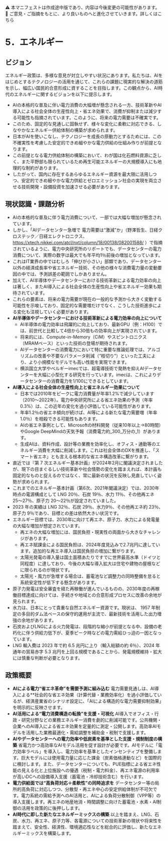 ⚠️ 本マニフェストは作成途中版であり、内容は今後変更の可能性があります。
💬 ご意見・ご指摘をもとに、より良いものへと進化させていきます。詳しくはこちら

# 5．エネルギー

## ビジョン

エネルギー政策は、多様な意見が対立しやすい状況にあります。私たちは、AIをはじめとするテクノロジーの活用を通じて、これらの課題に現実的な解決の道筋を示し、幅広い国民的合意形成に資することを目指します。この観点から、AI時代のエネルギーに関するビジョンを以下に提示します。
*   AIの本格的な普及に伴い電力消費の大幅増が懸念される一方、技術革新やAI導入による社会全体の生産性向上・省エネ効果で、消費が抑制または減少する可能性も指摘されています。このように、将来の電力需要は不確実です。
*   このため、固定的な見通しに固執せず、様々な変化に柔軟に対応できる、しなやかなエネルギー供給体制の構築が求められます。
*   日本がAIを使いこなし、テクノロジーを成長の原動力とするためには、この不確実性を考慮した安定的できめ細やかな電力供給の仕組み作りが前提となります。
*   この前提となる電力供給体制の構築において、わが国は化石燃料資源に乏しく、また平野部も限られているため再生可能エネルギーの大規模導入にも地理的な制約があります。
*   したがって、国内に存在するあらゆるエネルギー資源を最大限に活用しつつ、安定的できめ細やかな電力供給とゼロエミッション社会の実現を両立させる技術開発・設備投資を加速させる必要があります。

## 現状認識・課題分析

*   AIの本格的な普及に伴う電力消費について、一部では大幅な増加が懸念されています。
*   しかし、「AIデータセンター急増で 電力需要は“激減”か」（野澤哲生、日経クロステック／日経エレクトロニクス、 https://xtech.nikkei.com/atcl/nxt/column/18/00138/082001588/ ）で指摘されているように、電力中央研究所のリポートでも、データセンターの電力消費について、実際の数字は最大でも年平均1％前後の増加となっています。
*   これはIT業界の中ではむしろ「伸びが小さい」部類であり、データセンター以外の経済成長率や省エネルギー技術、その他の様々な消費電力量の変動要因の中では、予測誤差の範囲でしかありません。
*   加えて、AI半導体やデータセンターにおける技術革新による電力効率の向上は著しく、またAI導入による社会全体の生産性向上や省エネルギー効果も期待されています。
*   これらの要素は、将来の電力需要が現在の一般的な予測から大きく変動する可能性を示唆しており、固定的な需要増だけでなく、こうした技術進歩による変化も注視していく必要があります。
*   **AI半導体やデータセンターにおける技術革新による電力効率の向上について**
    *   AI半導体の電力効率は飛躍的に向上しており、最新GPU（例：H100）では、前世代と比較して4倍から30倍もの効率向上が実現されています。
    *   将来的には、Compute-in-Memory（CiM）やスピントロニクス（MRAMベース）といった技術の登場が期待されます。
    *   AIデータセンターの消費電力において特に重要な推論処理では、アルゴリズムの改善や不要なパラメータ削減（“枝切り”）といった工夫により、より小規模なモデルでも高い性能を実現できます。
    *   横浜国立大学やベルギーimecでは、超電導技術で発熱を抑えAIデータセンターを大幅に小型化する研究を行っています。imecは、これによりデータセンターの消費電力を1/100にできるとしています。
*   **AI導入による社会全体の生産性向上と省エネルギー効果について**
    *   日本では2010年をピークに電力消費量が年率1.2%で減少しています（2010〜2022年）。電力中央研究所による省エネ効果の予測（年率0.3%）は、この近年の変化を過小評価している可能性があります。
    *   年率1.2％の省エネ傾向が続けば、AI等による新たな電力需要増（年率1.0％）を相殺できる可能性もあります。
    *   AIの省エネ事例として、Microsoftの材料開発（従来10年以上→80時間）やGoogle DeepMindの天気予報（消費電力約_300_万分の_1）があります。
    *   生成AIは、資料作成、設計等の業務を効率化し、オフィス・通勤等のエネルギー消費を大幅に削減します。これは社会全体のDXを推進し、「スマート省エネ」とも言える根本的な省エネ構造改革に繋がります。
*   直近では『第 7 次エネルギー基本計画』が2024年2月に閣議決定されましたが、現下の目まぐるしい技術革新や社会情勢の変化を踏まえれば、本計画も固定的なものと捉えるのではなく、常に最新の状況を反映し見直していく姿勢が求められます。
*   これまでのエネルギー基本計画（第6次、2021年閣議決定）では、2030年時点の電源構成として LNG 20％、石炭 19％、水力 11％、その他再エネ 25〜27％、原子力 20〜22％が設定されていました。
*   2023 年の実績は LNG 32％、石炭 29％、水力9％、その他再エネ約 23％、原子力 9％であり、目標との差は依然大きい状況です。
*   エネルギー目標では、2030年に向けて再エネ、原子力、水力による発電量の大幅な増加が想定されています。
    *   再エネの大幅な増加には、国民負担・現実性の両面から大きなチャレンジがあります。
    *   再エネ賦課金による国民負担は、2024年度見込みで2.7兆円に達しています。追加的な再エネ導入は国民負担の増加に繋がります。
    *   太陽光発電の導入量は国土面積あたりですでに世界最高水準（ドイツと同程度）に達しており、今後の大幅な導入拡大は住宅や建物の屋根などに限られるのが現状です。
    *   太陽光・風力が急増する場合は、蓄電池など調整力の同時整備を怠ると系統安定性が低下する懸念があります。
*   原子力発電は安全審査を経た再稼働が進んでいるものの、2030年度の再稼働目標達成に向けては、手続きや地域との合意形成プロセスに改善の余地が見られます。
*   水力は、日本にとって貴重な自然エネルギー資源です。現状は、 1957 年制定の多目的ダム法ベースの保守的運用が主流で、最新技術を活用した出力増強の余地があります。
*   石炭およびLNGによる火力発電は、段階的な縮小が前提となる中、設備の老朽化に伴う供給力低下が、夏季ピーク時などの電力需給ひっ迫の一因となっています。
*   LNG 輸入費は 2023 年で約 6.5 兆円に上り（輸入総額の約 6％）、2024 年通年の貿易赤字 5.3 兆円を上回る規模であることから、発電規模維持・拡大には慎重な判断が必要となります。

## 政策概要

*   **AIによる電力“省エネ革命”を需要予測に組み込む**
    電力需要見通しは、AI導入による**社会的な省エネ効果（計算代替・業務効率化）を過小評価しているが、経済産業省のシナリオ設定に、「AIによる構造的な電力需要抑制効果」を明示的に反映させます。
*   **AI活用による“電力消費構造の転換”を支援・可視化**
    AI導入でオフィス・行政・研究分野などの業務エネルギー消費を劇的に削減可能です。公共機関・企業へのAI導入による省エネ効果を定量的に測定・公開します。高効率AIモデルを活用した業務最適化・需給調整を補助金・税制で支援します。
*   **AIやデータセンターへの電力効率や低炭素を基準とした支援・規制制度の構築**
    省電力かつ高効率なAIモデル活用を促す設計が必要です。AIモデルに「電力効率ラベル」を導入し、電力効率を基準としたインセンティブを整備します。巨大モデルには使用電力量に応じた課金（炭素価格連動など）を国際的に検討します。また、データセンターについても、PUE指標による省エネ性能の見える化と上位施設への優遇（税制・電力料金）、再エネ電源の利用率が高いDCへの設備導入支援（蓄電池・冷却技術含む）を行います。
*   **電力供給面では“高負荷対応＋柔軟性”の同時追求を**
    データセンター等の局所的高負荷に対応しつつ、分散型・再エネ中心の安定供給体制が不可欠です。電力系統の需給予測へのAI活用と、AIによる負荷分散制御（VPP等）の導入支援します。再エネの地産地消・時間調整に向けた蓄電池・水素・AI制御の活用を政策的に後押しします。
*   **AI時代に即した新たなエネルギーミックスの構築**
    以上を踏まえ、LNG、石炭、水力、再エネ、原子力等、各電源についての技術革新の現状や将来性を踏まえて、安全性、経済性、環境適応性などを総合的に評価し、新たなエネルギーミックスを構築します。